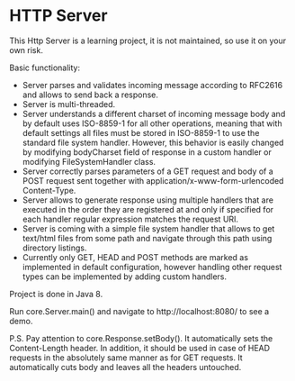HTTP Server
====
This Http Server is a learning project, it is not maintained, so use it on your own risk.

Basic functionality:

 - Server parses and validates incoming message according to RFC2616 and allows to send back a response.
 - Server is multi-threaded.
 - Server understands a different charset of incoming message body and by default uses ISO-8859-1 for all other operations, meaning that with default settings all files must be stored in ISO-8859-1 to use the standard file system handler. However, this behavior is easily changed by modifying bodyCharset field of response in a custom handler or modifying FileSystemHandler class.  
 - Server correctly parses parameters of a GET request and body of a POST request sent together with application/x-www-form-urlencoded Content-Type.
 - Server allows to generate response using multiple handlers that are executed in the order they are registered at and only if specified for each handler regular expression matches the request URI.
 - Server is coming with a simple file system handler that allows to get text/html files from some path and navigate through this path using directory listings.
 - Currently only GET, HEAD and POST methods are marked as implemented in default configuration, however handling other request types can be implemented by adding custom handlers.
 
Project is done in Java 8.

Run core.Server.main() and navigate to http://localhost:8080/ to see a demo.

P.S. Pay attention to core.Response.setBody(). It automatically sets the Content-Length header. In addition, it should be used in case of HEAD requests in the absolutely same manner as for GET requests. It automatically cuts body and leaves all the headers untouched. 